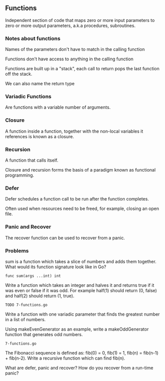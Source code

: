 ## Functions

Independent section of code that maps zero or more input parameters 
to zero or more output parameters, a.k.a procedures, subroutines.


### Notes about functions

Names of the parameters don't have to match in the calling function
    
Functions don't have access to anything in the calling function
    
Functions are built up in a "stack", 
each call to return pops the last function off the stack. 

We can also name the return type

   
### Variadic Functions

Are functions with a variable number of arguments.


### Closure

A function inside a function, together with the 
non-local variables it references is known as a closure.


### Recursion

A function that calls itself.

Closure and recursion forms the basis of a 
paradigm known as functional programming.


### Defer

Defer schedules a function call to be run after the function completes.

Often used when resources need to be freed,
for example, closing an open file.


### Panic and Recover

The recover function can be used to recover from a panic.


### Problems

sum is a function which takes a slice of numbers and adds them together. 
What would its function signature look like in Go?

    func sum(args ...int) int
    

Write a function which takes an integer and halves it 
and returns true if it was even or false if it was odd. 
For example half(1) should return (0, false) 
and half(2) should return (1, true).

    TODO 7-functions.go

Write a function with one variadic parameter 
that finds the greatest number in a list of numbers.

Using makeEvenGenerator as an example, 
write a makeOddGenerator function that generates odd numbers.

    7-functions.go

The Fibonacci sequence is defined as: fib(0) = 0, fib(1) = 1, 
fib(n) = fib(n-1) + fib(n-2). Write a recursive function which can find fib(n).

What are defer, panic and recover? How do you recover from a run-time panic?
